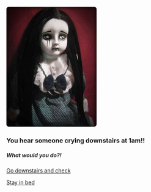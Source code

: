 ![alt text](pic1.jpg)

### You hear someone crying downstairs at 1am!!

##### What would you do?!

[Go downstairs and check](basement.md)  

[Stay in bed](louder.md)